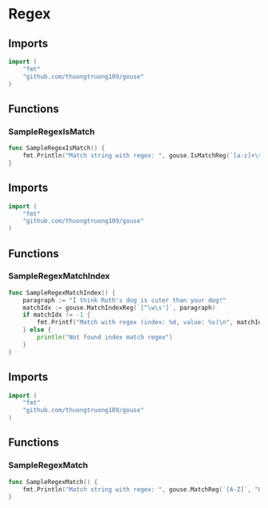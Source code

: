 # Regex

## Imports

```go
import (
	"fmt"
	"github.com/thuongtruong109/gouse"
)
```
## Functions


### SampleRegexIsMatch

```go
func SampleRegexIsMatch() {
	fmt.Println("Match string with regex: ", gouse.IsMatchReg(`[a-z]+\s[a-z]+`, "hello world"))
}
```
## Imports

```go
import (
	"fmt"
	"github.com/thuongtruong109/gouse"
)
```
## Functions


### SampleRegexMatchIndex

```go
func SampleRegexMatchIndex() {
	paragraph := "I think Ruth's dog is cuter than your dog!"
	matchIdx := gouse.MatchIndexReg(`[^\w\s']`, paragraph)
	if matchIdx != -1 {
		fmt.Printf("Match with regex (index: %d, value: %s)\n", matchIdx, string(paragraph[matchIdx]))
	} else {
		println("Not found index match regex")
	}
}
```
## Imports

```go
import (
	"fmt"
	"github.com/thuongtruong109/gouse"
)
```
## Functions


### SampleRegexMatch

```go
func SampleRegexMatch() {
	fmt.Println("Match string with regex: ", gouse.MatchReg(`[A-Z]`, "Hello World 123"))
}
```
